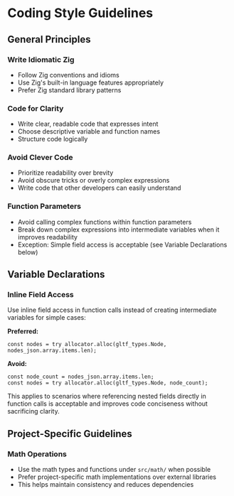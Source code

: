 # Coding Style Guidelines

## General Principles

### Write Idiomatic Zig
- Follow Zig conventions and idioms
- Use Zig's built-in language features appropriately
- Prefer Zig standard library patterns

### Code for Clarity
- Write clear, readable code that expresses intent
- Choose descriptive variable and function names
- Structure code logically

### Avoid Clever Code
- Prioritize readability over brevity
- Avoid obscure tricks or overly complex expressions
- Write code that other developers can easily understand

### Function Parameters
- Avoid calling complex functions within function parameters
- Break down complex expressions into intermediate variables when it improves readability
- Exception: Simple field access is acceptable (see Variable Declarations below)

## Variable Declarations

### Inline Field Access
Use inline field access in function calls instead of creating intermediate variables for simple cases:

**Preferred:**
```zig
const nodes = try allocator.alloc(gltf_types.Node, nodes_json.array.items.len);
```

**Avoid:**
```zig
const node_count = nodes_json.array.items.len;
const nodes = try allocator.alloc(gltf_types.Node, node_count);
```

This applies to scenarios where referencing nested fields directly in function calls is acceptable and improves code conciseness without sacrificing clarity.

## Project-Specific Guidelines

### Math Operations
- Use the math types and functions under `src/math/` when possible
- Prefer project-specific math implementations over external libraries
- This helps maintain consistency and reduces dependencies